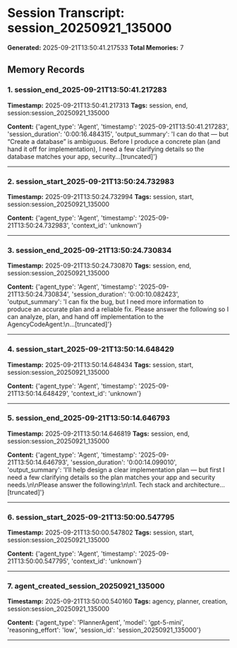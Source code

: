 # Session Transcript: session_20250921_135000

**Generated:** 2025-09-21T13:50:41.217533
**Total Memories:** 7

## Memory Records

### 1. session_end_2025-09-21T13:50:41.217283

**Timestamp:** 2025-09-21T13:50:41.217313
**Tags:** session, end, session:session_20250921_135000

**Content:** {'agent_type': 'Agent', 'timestamp': '2025-09-21T13:50:41.217283', 'session_duration': '0:00:16.484315', 'output_summary': 'I can do that — but “Create a database” is ambiguous. Before I produce a concrete plan (and hand it off for implementation), I need a few clarifying details so the database matches your app, security...[truncated]'}

---

### 2. session_start_2025-09-21T13:50:24.732983

**Timestamp:** 2025-09-21T13:50:24.732994
**Tags:** session, start, session:session_20250921_135000

**Content:** {'agent_type': 'Agent', 'timestamp': '2025-09-21T13:50:24.732983', 'context_id': 'unknown'}

---

### 3. session_end_2025-09-21T13:50:24.730834

**Timestamp:** 2025-09-21T13:50:24.730870
**Tags:** session, end, session:session_20250921_135000

**Content:** {'agent_type': 'Agent', 'timestamp': '2025-09-21T13:50:24.730834', 'session_duration': '0:00:10.082423', 'output_summary': 'I can fix the bug, but I need more information to produce an accurate plan and a reliable fix. Please answer the following so I can analyze, plan, and hand off implementation to the AgencyCodeAgent:\n...[truncated]'}

---

### 4. session_start_2025-09-21T13:50:14.648429

**Timestamp:** 2025-09-21T13:50:14.648434
**Tags:** session, start, session:session_20250921_135000

**Content:** {'agent_type': 'Agent', 'timestamp': '2025-09-21T13:50:14.648429', 'context_id': 'unknown'}

---

### 5. session_end_2025-09-21T13:50:14.646793

**Timestamp:** 2025-09-21T13:50:14.646819
**Tags:** session, end, session:session_20250921_135000

**Content:** {'agent_type': 'Agent', 'timestamp': '2025-09-21T13:50:14.646793', 'session_duration': '0:00:14.099010', 'output_summary': 'I’ll help design a clear implementation plan — but first I need a few clarifying details so the plan matches your app and security needs.\n\nPlease answer the following:\n\n1. Tech stack and architecture...[truncated]'}

---

### 6. session_start_2025-09-21T13:50:00.547795

**Timestamp:** 2025-09-21T13:50:00.547802
**Tags:** session, start, session:session_20250921_135000

**Content:** {'agent_type': 'Agent', 'timestamp': '2025-09-21T13:50:00.547795', 'context_id': 'unknown'}

---

### 7. agent_created_session_20250921_135000

**Timestamp:** 2025-09-21T13:50:00.540160
**Tags:** agency, planner, creation, session:session_20250921_135000

**Content:** {'agent_type': 'PlannerAgent', 'model': 'gpt-5-mini', 'reasoning_effort': 'low', 'session_id': 'session_20250921_135000'}

---


